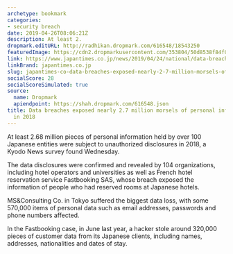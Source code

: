 ```yaml
---
archetype: bookmark
categories:
- security breach
date: 2019-04-26T08:06:21Z
description: At least 2.
dropmark.editURL: http://radhikan.dropmark.com/616548/18543250
featuredImage: https://cdn2.dropmarkusercontent.com/353804/50d8538f84f0bb6b64f9f11266143beaf53e2c9db4e66bea120494555f53e64c/thumbnail/jt-sns.png?Expires=1557430062&Signature=Uw2VLbHrhOzy4v8Nw743QD-m0k90W84qxSeJCLcxW5WpUpwGic012JBr9SxmfhHYKD33uvHwRYIMQqjv6JQU5bG51EEduryfWVBvTpgGTJtPXkFMqNKKVl0GC~hpiet-DJmvDWf9b2nlqGWUiOCEH1PTnQrGcaZdGuI9AoiT-khQjFn-X8egq~V8RmEuiHBWLd4YUnj1mwFhR2ulDpsn6rEhZXs2mVTrfO-es2aevcj2QZ-UXWPBpVKrOE1khOb9-R8By6JdM84BjuQKkosGvOqqooIhbo-ghV~WvuPiqLIc0ZHjf6ZjOzVpdzwH1fv5cnde8ks8zl9Il8W9qIiURQ__&Key-Pair-Id=APKAITQYWVEN757ZA4KQ
link: https://www.japantimes.co.jp/news/2019/04/24/national/data-breaches-exposed-nearly-2-7-million-morsels-personal-data-japan-2018/#.XMK7XmhKhPY
linkBrand: japantimes.co.jp
slug: japantimes-co-data-breaches-exposed-nearly-2-7-million-morsels-of-personal-info-in-japan-in-2018
socialScore: 28
socialScoreSimulated: true
source:
  name: Dropmark
  apiendpoint: https://shah.dropmark.com/616548.json
title: Data breaches exposed nearly 2.7 million morsels of personal info in Japan
  in 2018
---
```

At least 2.68 million pieces of personal information held by over 100 Japanese entities were subject to unauthorized disclosures in 2018, a Kyodo News survey found Wednesday.

The data disclosures were confirmed and revealed by 104 organizations, including hotel operators and universities as well as French hotel reservation service Fastbooking SAS, whose breach exposed the information of people who had reserved rooms at Japanese hotels.

MS&Consulting Co. in Tokyo suffered the biggest data loss, with some 570,000 items of personal data such as email addresses, passwords and phone numbers affected.

In the Fastbooking case, in June last year, a hacker stole around 320,000 pieces of customer data from its Japanese clients, including names, addresses, nationalities and dates of stay.

